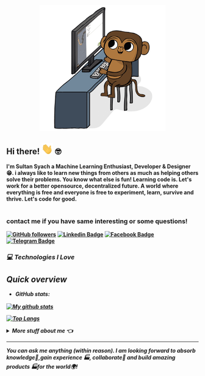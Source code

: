 <p align="center">
 <img src='https://github.com/keshavsingh4522/keshavsingh4522/blob/master/Assets/Monkey_Kid_Coding.gif'>
</p>

<h2> Hi there! <img src="https://raw.githubusercontent.com/ABSphreak/ABSphreak/master/gifs/Hi.gif" width="30px"> 🤓 </h2>
<b>I'm Sultan Syach a Machine Learning Enthusiast, Developer & Designer 😁.
i always like to learn new things from others as much as helping others solve their problems. 
You know what else is fun! Learning code is. Let's work for a better opensource, decentralized future. 
A world where everything is free and everyone is free to experiment, 
learn, survive and thrive. Let's code for good.<br><br>

<h3> contact me if you have same interesting or some questions! </h3>

[![GitHub followers](https://img.shields.io/github/followers/sultanbst123?style=social)](https://www.github.com/sultanbst123)
[![Linkedin Badge](https://img.shields.io/badge/-sultansyach-blue?style=flat-square&logo=Linkedin&logoColor=white&link=https://www.linkedin.com/in/sultansyach/)](https://www.linkedin.com/in/sultan-syach/)
[![Facebook Badge](https://img.shields.io/badge/-belumdisi-blue?style=flat-square&logo=Facebook&logoColor=white&link=https://www.facebook.com/officialsriharikapu)](https://www.facebook.com/officialsriharikapu)
[![Telegram Badge](https://img.shields.io/badge/-belumdisi-grey?style=flat-square&logo=Telegram&logoColor=white&link=https://telegram.org/@sriharikapu)](https://telegram.org/@sriharikapu)

### <b><i>💻 Technologies I Love <br>



## Quick overview
* GitHub stats:  
<a href="https://github.com/sultanbst123/github-readme-stats">
  <img align="center" src="https://github-readme-stats.vercel.app/api?username=sultanbst123&show_icons=true&line_height=27&include_all_commits=true" alt="My github stats" />
</a><br>

[![Top Langs](https://github-readme-stats.vercel.app/api/top-langs/?username=sultanbst123&layout=compact)](https://github.com/sultanbst123/github-readme-stats)



<details>
<summary>
  More stuff about me 👈
</summary>

I am really passionate about machine learning, it is in my opinion the best combination of logical programming and
(sometimes) develop a beautiful design.⚡ I am involved in a lot of competition, hackathons, course, workshops and helped in building many communities from scratch.

## My skills

### Programming language
</details>
<hr>
You can ask me anything (within reason). I am looking forward to absorb knowledge🧠,gain experience 🏭, collaborate🤝 and build amazing products 🏭for the world🌍!
